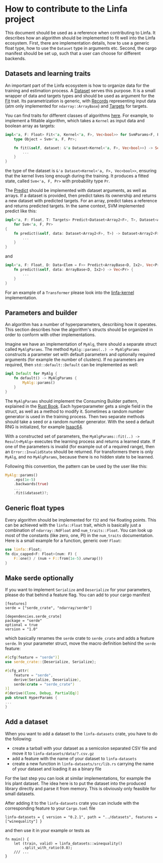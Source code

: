 # How to contribute to the Linfa project

This document should be used as a reference when contributing to Linfa. It describes how an algorithm should be implemented to fit well into the Linfa ecosystem. First, there are implementation details, how to use a generic float type, how to use the `Dataset` type in arguments etc. Second, the cargo manifest should be set up, such that a user can choose for different backends. 

## Datasets and learning traits

An important part of the Linfa ecosystem is how to organize data for the training and estimation process. A [Dataset](src/dataset/mod.rs) serves this purpose. It is a small wrapper of data and targets types and should be used as argument for the [Fit](src/traits.rs) trait. Its parametrization is generic, with [Records](src/dataset/mod.rs) representing input data (atm only implemented for `ndarray::ArrayBase`) and [Targets](src/dataset/mod.rs) for targets.

You can find traits for different classes of algorithms [here](src/traits.rs). For example, to implement a fittable algorithm, which takes a `Kernel` as input data and boolean array as targets:
```rust
impl<'a, F: Float> Fit<'a, Kernel<'a, F>, Vec<bool>> for SvmParams<F, Pr> {
    type Object = Svm<'a, F, Pr>;

    fn fit(&self, dataset: &'a Dataset<Kernel<'a, F>, Vec<bool>>) -> Self::Object {
        ...
    }
}
```
the type of the dataset is `&'a Dataset<Kernel<'a, F>, Vec<bool>>`, ensuring that the kernel lives long enough during the training. It produces a fitted state, called `Svm<'a, F, Pr>` with probability type `Pr`.

The [Predict](src/traits.rs) should be implemented with dataset arguments, as well as arrays. If a dataset is provided, then predict takes its ownership and returns a new dataset with predicted targets. For an array, predict takes a reference and returns predicted targets. In the same context, SVM implemented predict like this:
```rust
impl<'a, F: Float, T: Targets> Predict<Dataset<Array2<F>, T>, Dataset<Array2<F>, Vec<Pr>>>
    for Svm<'a, F, Pr>
{
    fn predict(&self, data: Dataset<Array2<F>, T>) -> Dataset<Array2<F>, Vec<Pr>> {
        ...
    }
}
```
and
```rust
impl<'a, F: Float, D: Data<Elem = F>> Predict<ArrayBase<D, Ix2>, Vec<Pr>> for Svm<'a, F, Pr> {
    fn predict(&self, data: ArrayBase<D, Ix2>) -> Vec<Pr> {
        ...
    }
}
```

For an example of a `Transformer` please look into the [linfa-kernel](linfa-kernel/src/lib.rs) implementation.

## Parameters and builder

An algorithm has a number of hyperparameters, describing how it operates. This section describes how the algorithm's structs should be organized in order to conform with other implementations. 

Imagine we have an implementation of `MyAlg`, there should a separate struct called `MyAlgParams`. The method `MyAlg::params(..) -> MyAlgParams` constructs a parameter set with default parameters and optionally required arguments (for example the number of clusters). If no parameters are required, then `std::default::Default` can be implemented as well:
```rust
impl Default for MyAlg {
    fn default() -> MyAlgParams {
        MyAlg::params()
    }
}
```

The `MyAlgParams` should implement the Consuming Builder pattern, explained in the [Rust Book](https://doc.rust-lang.org/1.0.0/style/ownership/builders.html). Each hyperparameter gets a single field in the struct, as well as a method to modify it. Sometimes a random number generator is used in the training process. Then two separate methods should take a seed or a random number generator. With the seed a default RNG is initialized, for example [Isaac64](https://docs.rs/rand_isaac/0.2.0/rand_isaac/isaac64/index.html).

With a constructed set of parameters, the `MyAlgParams::fit(..) -> Result<MyAlg>` executes the learning process and returns a learned state. If one of the parameters is invalid (for example out of a required range), then an `Error::InvalidState` should be returned. For transformers there is only `MyAlg`, and no `MyAlgParams`, because there is no hidden state to be learned.

Following this convention, the pattern can be used by the user like this:
```rust
MyAlg::params()
    .eps(1e-5)
    .backwards(true)
    ...
    .fit(&dataset)?;
```

## Generic float types

Every algorithm should be implemented for `f32` and `f64` floating points. This can be achieved with the `linfa::Float` trait, which is basically just a combination of `ndarray::NdFloat` and `num_traits::Float`. You can look up most of the constants (like zero, one, PI) in the `num_traits` documentation. Here is a small example for a function, generic over `Float`:
```rust
use linfa::Float;
fn div_capped<F: Float>(num: F) {
    F::one() / (num + F::from(1e-5).unwrap())
}
```

## Make serde optionally

If you want to implement `Serialize` and `Deserialize` for your parameters, please do that behind a feature flag. You can add to your cargo manifest
```
[features]
serde = ["serde_crate", "ndarray/serde"]

[dependencies.serde_crate]
package = "serde"
optional = true
version = "1.0"
```
which basically renames the `serde` crate to `serde_crate` and adds a feature `serde`. In your parameter struct, move the macro definition behind the `serde` feature:
```rust
#[cfg(feature = "serde")]
use serde_crate::{Deserialize, Serialize};

#[cfg_attr(
    feature = "serde",
    derive(Serialize, Deserialize),
    serde(crate = "serde_crate")
)]
#[derive(Clone, Debug, PartialEq)]
pub struct HyperParams {
...
}
```

## Add a dataset

When you want to add a dataset to the `linfa-datasets` crate, you have to do the following:
 * create a tarball with your dataset as a semicolon separated CSV file and move it to `linfa-datasets/data/?.csv.gz`
 * add a feature with the name of your dataset to `linfa-datasets`
 * create a new function in `linfa-datasets/src/lib.rs` carrying the name of your dataset and loading it as a binary file

For the last step you can look at similar implementations, for example the Iris plant dataset. The idea here is to put the dataset into the produced library directly and parse it from memory. This is obviously only feasible for small datasets.

After adding it to the `linfa-datasets` crate you can include with the corresponding feature to your `Cargo.toml` file
```
linfa-datasets = { version = "0.2.1", path = "../datasets", features = ["winequality"] }
```
and then use it in your example or tests as
```
fn main() {
    let (train, valid) = linfa_datasets::winequality()
        .split_with_ratio(0.8);
    /// ...
}
```
